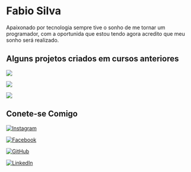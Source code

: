 
# Fabio Silva 

Apaixonado por tecnologia sempre tive o sonho de me tornar um programador, com a oportunida que estou tendo agora acredito que meu sonho será realizado.

## Alguns projetos criados em cursos anteriores 
[![](https://img.shields.io/badge/Portfolio-%23000.svg?style=for-the-badge&logo=&logoColor=white)](https://portfolio-gold-three-13.vercel.app/)

[![](https://img.shields.io/badge/PingPong-%23000.svg?style=for-the-badge&logo=&logoColor=white)](https://ping-pong-281bw1a52-fabio-silva-basilio-da-costas-projects.vercel.app/)


![](https://img.shields.io/badge/NumeroSecreto-%23000.svg?style=for-the-badge&logo=&logoColor=white)


## Conete-se Comigo 

[![Instagram](https://img.shields.io/badge/-Instagram-%23E4405F?style=for-the-badge&logo=instagram&logoColor=white)](https://www.instagram.com/fabiosilvabasilio/?next=%2F)

[![Facebook](https://img.shields.io/badge/Facebook-1877F2?style=for-the-badge&logo=facebook&logoColor=white)](https://web.facebook.com/profile.php?id=1397746360)

[![GitHub](https://img.shields.io/badge/GitHub-100000?style=for-the-badge&logo=github&logoColor=white)](https://github.com/FABIOADS1986)

[![LinkedIn](https://img.shields.io/badge/LinkedIn-0077B5?style=for-the-badge&logo=linkedin&logoColor=white)](https://www.linkedin.com/in/fabio-silva-basilio/)